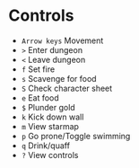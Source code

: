 # Controls
- `Arrow keys` Movement
- `>` Enter dungeon
- `<` Leave dungeon
- `f` Set fire
- `s` Scavenge for food
- `S` Check character sheet
- `e` Eat food
- `$` Plunder gold
- `k` Kick down wall
- `m` View starmap
- `p` Go prone/Toggle swimming
- `q` Drink/quaff
- `?` View controls
